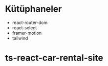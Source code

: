 # Kütüphaneler

- react-router-dom
- react-select
- framer-motion
- tailwind
# ts-react-car-rental-site
